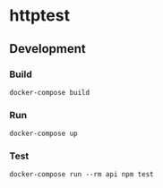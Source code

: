 # httptest

## Development

### Build
```
docker-compose build
```

### Run
```
docker-compose up
```

### Test
```
docker-compose run --rm api npm test
```
